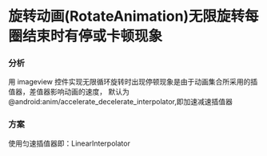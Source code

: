 # 旋转动画(RotateAnimation)无限旋转每圈结束时有停或卡顿现象
### 分析
用 imageview 控件实现无限循环旋转时出现停顿现象是由于动画集合所采用的插值器，差值器影响动画的速度，
默认为 @android:anim/accelerate_decelerate_interpolator,即加速减速插值器

### 方案
使用匀速插值器即：LinearInterpolator 
